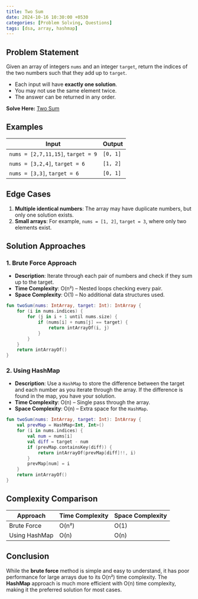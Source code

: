 ```yaml
---
title: Two Sum
date: 2024-10-16 10:30:00 +0530
categories: [Problem Solving, Questions]
tags: [dsa, array, hashmap]
---
```


## Problem Statement

Given an array of integers `nums` and an integer `target`, return the indices of the two numbers such that they add up to `target`.

* Each input will have **exactly one solution**.
* You may not use the same element twice.
* The answer can be returned in any order.

**Solve Here:** [Two Sum](https://leetcode.com/problems/two-sum/description/)

## Examples

| Input | Output |
|-------|--------|
| `nums = [2,7,11,15]`, `target = 9` | `[0, 1]` |
| `nums = [3,2,4]`, `target = 6` | `[1, 2]` |
| `nums = [3,3]`, `target = 6` | `[0, 1]` |

## Edge Cases

1. **Multiple identical numbers**: The array may have duplicate numbers, but only one solution exists.
2. **Small arrays**: For example, `nums = [1, 2]`, `target = 3`, where only two elements exist.

## Solution Approaches

### 1. Brute Force Approach

* **Description**: Iterate through each pair of numbers and check if they sum up to the target.
* **Time Complexity**: O(n²) – Nested loops checking every pair.
* **Space Complexity**: O(1) – No additional data structures used.

```kotlin
fun twoSum(nums: IntArray, target: Int): IntArray {
    for (i in nums.indices) {
        for (j in i + 1 until nums.size) {
            if (nums[i] + nums[j] == target) {
                return intArrayOf(i, j)
            }
        }
    }
    return intArrayOf()
}
```

### 2. Using HashMap

* **Description**: Use a `HashMap` to store the difference between the target and each number as you iterate through the array. If the difference is found in the map, you have your solution.
* **Time Complexity**: O(n) – Single pass through the array.
* **Space Complexity**: O(n) – Extra space for the `HashMap`.

```kotlin
fun twoSum(nums: IntArray, target: Int): IntArray {
    val prevMap = HashMap<Int, Int>()
    for (i in nums.indices) {
        val num = nums[i]
        val diff = target - num
        if (prevMap.containsKey(diff)) {
            return intArrayOf(prevMap[diff]!!, i)
        }
        prevMap[num] = i
    }
    return intArrayOf()
}
```

## Complexity Comparison

| Approach | Time Complexity | Space Complexity |
|----------|-----------------|-------------------|
| Brute Force | O(n²) | O(1) |
| Using HashMap | O(n) | O(n) |

## Conclusion

While the **brute force** method is simple and easy to understand, it has poor performance for large arrays due to its O(n²) time complexity. The **HashMap** approach is much more efficient with O(n) time complexity, making it the preferred solution for most cases.
